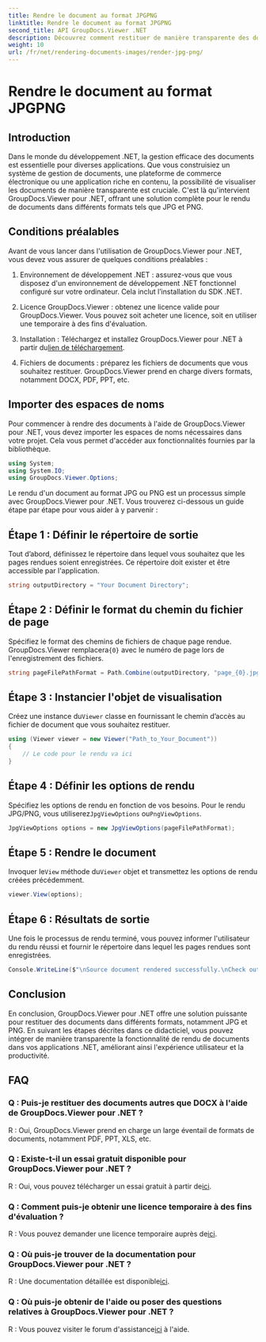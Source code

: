 ```yaml
---
title: Rendre le document au format JPGPNG
linktitle: Rendre le document au format JPGPNG
second_title: API GroupDocs.Viewer .NET
description: Découvrez comment restituer de manière transparente des documents au format JPG/PNG dans .NET à l'aide de GroupDocs.Viewer pour une expérience utilisateur et une productivité améliorées.
weight: 10
url: /fr/net/rendering-documents-images/render-jpg-png/
---
```


# Rendre le document au format JPGPNG

## Introduction

Dans le monde du développement .NET, la gestion efficace des documents est essentielle pour diverses applications. Que vous construisiez un système de gestion de documents, une plateforme de commerce électronique ou une application riche en contenu, la possibilité de visualiser les documents de manière transparente est cruciale. C'est là qu'intervient GroupDocs.Viewer pour .NET, offrant une solution complète pour le rendu de documents dans différents formats tels que JPG et PNG.

## Conditions préalables

Avant de vous lancer dans l'utilisation de GroupDocs.Viewer pour .NET, vous devez vous assurer de quelques conditions préalables :

1. Environnement de développement .NET : assurez-vous que vous disposez d'un environnement de développement .NET fonctionnel configuré sur votre ordinateur. Cela inclut l’installation du SDK .NET.

2. Licence GroupDocs.Viewer : obtenez une licence valide pour GroupDocs.Viewer. Vous pouvez soit acheter une licence, soit en utiliser une temporaire à des fins d'évaluation.

3.  Installation : Téléchargez et installez GroupDocs.Viewer pour .NET à partir du[lien de téléchargement](https://releases.groupdocs.com/viewer/net/).

4. Fichiers de documents : préparez les fichiers de documents que vous souhaitez restituer. GroupDocs.Viewer prend en charge divers formats, notamment DOCX, PDF, PPT, etc.

## Importer des espaces de noms

Pour commencer à rendre des documents à l'aide de GroupDocs.Viewer pour .NET, vous devez importer les espaces de noms nécessaires dans votre projet. Cela vous permet d'accéder aux fonctionnalités fournies par la bibliothèque.

```csharp
using System;
using System.IO;
using GroupDocs.Viewer.Options;
```

Le rendu d'un document au format JPG ou PNG est un processus simple avec GroupDocs.Viewer pour .NET. Vous trouverez ci-dessous un guide étape par étape pour vous aider à y parvenir :

## Étape 1 : Définir le répertoire de sortie

Tout d’abord, définissez le répertoire dans lequel vous souhaitez que les pages rendues soient enregistrées. Ce répertoire doit exister et être accessible par l'application.

```csharp
string outputDirectory = "Your Document Directory";
```

## Étape 2 : Définir le format du chemin du fichier de page

 Spécifiez le format des chemins de fichiers de chaque page rendue. GroupDocs.Viewer remplacera`{0}` avec le numéro de page lors de l'enregistrement des fichiers.

```csharp
string pageFilePathFormat = Path.Combine(outputDirectory, "page_{0}.jpg");
```

## Étape 3 : Instancier l'objet de visualisation

 Créez une instance du`Viewer` classe en fournissant le chemin d’accès au fichier de document que vous souhaitez restituer.

```csharp
using (Viewer viewer = new Viewer("Path_to_Your_Document"))
{
    // Le code pour le rendu va ici
}
```

## Étape 4 : Définir les options de rendu

Spécifiez les options de rendu en fonction de vos besoins. Pour le rendu JPG/PNG, vous utiliserez`JpgViewOptions` ou`PngViewOptions`.

```csharp
JpgViewOptions options = new JpgViewOptions(pageFilePathFormat);
```

## Étape 5 : Rendre le document

 Invoquer le`View` méthode du`Viewer` objet et transmettez les options de rendu créées précédemment.

```csharp
viewer.View(options);
```

## Étape 6 : Résultats de sortie

Une fois le processus de rendu terminé, vous pouvez informer l'utilisateur du rendu réussi et fournir le répertoire dans lequel les pages rendues sont enregistrées.

```csharp
Console.WriteLine($"\nSource document rendered successfully.\nCheck output in {outputDirectory}.");
```

## Conclusion

En conclusion, GroupDocs.Viewer pour .NET offre une solution puissante pour restituer des documents dans différents formats, notamment JPG et PNG. En suivant les étapes décrites dans ce didacticiel, vous pouvez intégrer de manière transparente la fonctionnalité de rendu de documents dans vos applications .NET, améliorant ainsi l'expérience utilisateur et la productivité.

## FAQ

### Q : Puis-je restituer des documents autres que DOCX à l'aide de GroupDocs.Viewer pour .NET ?

R : Oui, GroupDocs.Viewer prend en charge un large éventail de formats de documents, notamment PDF, PPT, XLS, etc.

### Q : Existe-t-il un essai gratuit disponible pour GroupDocs.Viewer pour .NET ?

 R : Oui, vous pouvez télécharger un essai gratuit à partir de[ici](https://releases.groupdocs.com/).

### Q : Comment puis-je obtenir une licence temporaire à des fins d'évaluation ?

R : Vous pouvez demander une licence temporaire auprès de[ici](https://purchase.groupdocs.com/temporary-license/).

### Q : Où puis-je trouver de la documentation pour GroupDocs.Viewer pour .NET ?

 R : Une documentation détaillée est disponible[ici](https://tutorials.groupdocs.com/viewer/net/).

### Q : Où puis-je obtenir de l'aide ou poser des questions relatives à GroupDocs.Viewer pour .NET ?

 R : Vous pouvez visiter le forum d'assistance[ici](https://forum.groupdocs.com/c/viewer/9) à l'aide.